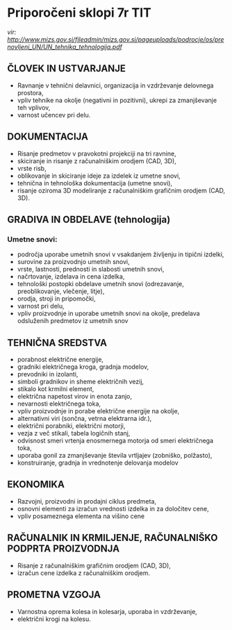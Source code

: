 # Priporočeni sklopi 7r TIT #
_vir: http://www.mizs.gov.si/fileadmin/mizs.gov.si/pageuploads/podrocje/os/prenovljeni_UN/UN_tehnika_tehnologija.pdf_

## ČLOVEK IN USTVARJANJE ##
* Ravnanje  v  tehnični  delavnici,  organizacija  in vzdrževanje delovnega prostora,
* vpliv  tehnike  na  okolje  (negativni  in  pozitivni), ukrepi za zmanjševanje teh vplivov, 
* varnost učencev pri delu.

## DOKUMENTACIJA ##
* Risanje  predmetov  v  pravokotni  projekciji  na  tri ravnine, 
* skiciranje  in  risanje  z  računalniškim  orodjem (CAD, 3D),
* vrste risb,
* oblikovanje   in   skiciranje   ideje   za   izdelek   iz umetne snovi,
* tehnična  in  tehnološka  dokumentacija  (umetne snovi),
* risanje oziroma  3D  modeliranje  z  računalniškim grafičnim orodjem (CAD, 3D).

## GRADIVA IN OBDELAVE (tehnologija) ##
### Umetne snovi: ###
* področja  uporabe  umetnih  snovi  v  vsakdanjem življenju in tipični izdelki, 
* surovine za proizvodnjo umetnih snovi,
* vrste,  lastnosti,  prednosti  in  slabosti  umetnih snovi,
* načrtovanje, izdelava in cena izdelka,
* tehnološki   postopki   obdelave   umetnih   snovi (odrezavanje, preoblikovanje, vlečenje, litje),
* orodja, stroji in pripomočki,
* varnost pri delu,
* vpliv  proizvodnje  in  uporabe  umetnih  snovi  na okolje,   predelava   odsluženih   predmetov   iz umetnih snov

## TEHNIČNA SREDSTVA ##
* porabnost električne energije,
* gradniki električnega kroga, gradnja modelov,
* prevodniki in izolanti,
* simboli gradnikov in sheme električnih vezij,
* stikalo kot krmilni element,
* električna napetost virov in enota zanjo,
* nevarnosti električnega toka,
* vpliv  proizvodnje  in  porabe  električne  energije na okolje,
* alternativni viri (sončna, vetrna elektrarna idr.),
* električni porabniki, električni motorji,
* vezja z več stikali, tabela logičnih stanj,
* odvisnost  smeri  vrtenja  enosmernega  motorja od smeri električnega toka,
* uporaba  gonil  za  zmanjševanje  števila  vrtljajev (zobniško, polžasto),
* konstruiranje,  gradnja  in  vrednotenje  delovanja modelov

## EKONOMIKA ##
* Razvojni, proizvodni in prodajni ciklus predmeta,
* osnovni elementi za izračun vrednosti izdelka in za določitev cene,
* vpliv posameznega elementa na višino cene

## RAČUNALNIK IN KRMILJENJE, RAČUNALNIŠKO PODPRTA PROIZVODNJA ##
* Risanje z računalniškim grafičnim orodjem (CAD, 3D),
* izračun cene izdelka z računalniškim orodjem.

## PROMETNA VZGOJA ##
* Varnostna oprema kolesa in kolesarja, uporaba in vzdrževanje, 
* električni krogi na kolesu.
